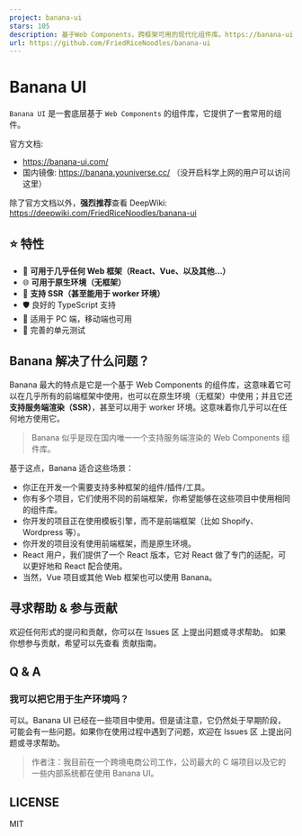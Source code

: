 ```yaml
---
project: banana-ui
stars: 105
description: 基于Web Components，跨框架可用的现代化组件库。https://banana-ui.com
url: https://github.com/FriedRiceNoodles/banana-ui
---
```


Banana UI
=========

`Banana UI` 是一套底层基于 `Web Components` 的组件库，它提供了一套常用的组件。

官方文档:

-   https://banana-ui.com/
-   国内镜像: https://banana.youniverse.cc/ （没开启科学上网的用户可以访问这里）

除了官方文档以外，**强烈推荐**查看 DeepWiki: https://deepwiki.com/FriedRiceNoodles/banana-ui

⭐️ 特性
-----

-   🧩 **可用于几乎任何 Web 框架（React、Vue、以及其他...）**
-   🌐 **可用于原生环境（无框架）**
-   🚀 **支持 SSR（甚至能用于 worker 环境）**
-   🛡 良好的 TypeScript 支持
-   📱 适用于 PC 端，移动端也可用
-   🧪 完善的单元测试

Banana 解决了什么问题？
---------------

Banana 最大的特点是它是一个基于 Web Components 的组件库，这意味着它可以在几乎所有的前端框架中使用，也可以在原生环境（无框架）中使用；并且它还**支持服务端渲染（SSR）**，甚至可以用于 worker 环境。这意味着你几乎可以在任何地方使用它。

> Banana 似乎是现在国内唯一一个支持服务端渲染的 Web Components 组件库。

基于这点，Banana 适合这些场景：

-   你正在开发一个需要支持多种框架的组件/插件/工具。
-   你有多个项目，它们使用不同的前端框架，你希望能够在这些项目中使用相同的组件库。
-   你开发的项目正在使用模板引擎，而不是前端框架（比如 Shopify、Wordpress 等）。
-   你开发的项目没有使用前端框架，而是原生环境。
-   React 用户，我们提供了一个 React 版本，它对 React 做了专门的适配，可以更好地和 React 配合使用。
-   当然，Vue 项目或其他 Web 框架也可以使用 Banana。

寻求帮助 & 参与贡献
-----------

欢迎任何形式的提问和贡献，你可以在 Issues 区 上提出问题或寻求帮助。 如果你想参与贡献，希望可以先查看 贡献指南。

Q & A
-----

### 我可以把它用于生产环境吗？

可以。Banana UI 已经在一些项目中使用。但是请注意，它仍然处于早期阶段，可能会有一些问题。如果你在使用过程中遇到了问题，欢迎在 Issues 区 上提出问题或寻求帮助。

> 作者注：我目前在一个跨境电商公司工作，公司最大的 C 端项目以及它的一些内部系统都在使用 Banana UI。

LICENSE
-------

MIT
